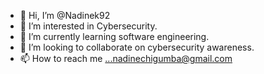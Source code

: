 - 👋 Hi, I’m @Nadinek92
- 👀 I’m interested in Cybersecurity.
- 🌱 I’m currently learning software engineering.
- 💞️ I’m looking to collaborate on cybersecurity awareness.
- 📫 How to reach me ...nadinechigumba@gmail.com

<!---
Nadinek92/Nadinek92 is a ✨ special ✨ repository because its `README.md` (this file) appears on your GitHub profile.
You can click the Preview link to take a look at your changes.
--->
